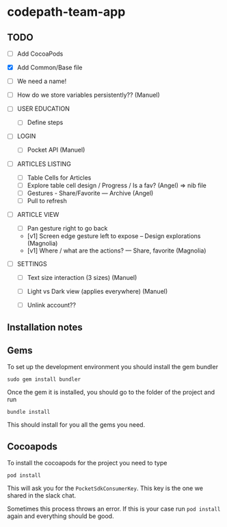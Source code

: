 # codepath-team-app

## TODO

- [ ] Add CocoaPods
- [x] Add Common/Base file
- [ ] We need a name!
- [ ] How do we store variables persistently?? (Manuel)

- [ ] USER EDUCATION
  - [ ] Define steps

- [ ] LOGIN
  - [ ] Pocket API (Manuel)

- [ ] ARTICLES LISTING
  - [ ] Table Cells for Articles
  - [ ] Explore table cell design / Progress / Is a fav? (Angel) => nib file
  - [ ] Gestures - Share/Favorite — Archive (Angel)
  - [ ] Pull to refresh

- [ ] ARTICLE VIEW 
  - [ ] Pan gesture right to go back
  - [v1] Screen edge gesture left to expose – Design explorations (Magnolia)
  - [v1] Where / what are the actions? — Share, favorite (Magnolia)
 
- [ ] SETTINGS
  - [ ] Text size interaction (3 sizes) (Manuel)
  - [ ] Light vs Dark view (applies everywhere) (Manuel)
  - [ ] Unlink account??


## Installation notes

## Gems

To set up the development environment you should install the gem bundler

`sudo gem install bundler`

Once the gem it is installed, you should go to the folder of the project and run

`bundle install`

This should install for you all the gems you need.

## Cocoapods

To install the cocoapods for the project you need to type

`pod install`

This will ask you for the `PocketSdkConsumerKey`. This key is the one we shared in the slack chat.

Sometimes this process throws an error. If this is your case run `pod install` again and everything should be good.